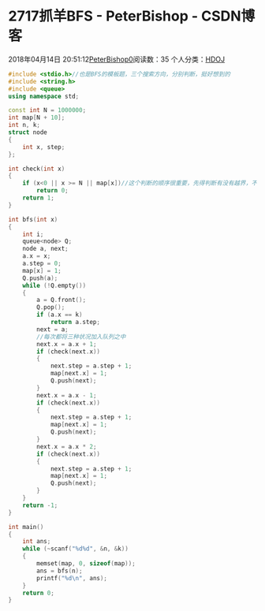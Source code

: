 # 2717抓羊BFS - PeterBishop - CSDN博客





2018年04月14日 20:51:12[PeterBishop0](https://me.csdn.net/qq_40061421)阅读数：35
个人分类：[HDOJ](https://blog.csdn.net/qq_40061421/article/category/7502192)









```cpp
#include <stdio.h>//也是BFS的模板题，三个搜索方向，分别判断，挺好想到的
#include <string.h>
#include <queue>
using namespace std;

const int N = 1000000;
int map[N + 10];
int n, k;
struct node
{
	int x, step;
};

int check(int x)
{
	if (x<0 || x >= N || map[x])//这个判断的顺序很重要，先得判断有没有越界，不然runtime error
		return 0;
	return 1;
}

int bfs(int x)
{
	int i;
	queue<node> Q;
	node a, next;
	a.x = x;
	a.step = 0;
	map[x] = 1;
	Q.push(a);
	while (!Q.empty())
	{
		a = Q.front();
		Q.pop();
		if (a.x == k)
			return a.step;
		next = a;
		//每次都将三种状况加入队列之中
		next.x = a.x + 1;
		if (check(next.x))
		{
			next.step = a.step + 1;
			map[next.x] = 1;
			Q.push(next);
		}
		next.x = a.x - 1;
		if (check(next.x))
		{
			next.step = a.step + 1;
			map[next.x] = 1;
			Q.push(next);
		}
		next.x = a.x * 2;
		if (check(next.x))
		{
			next.step = a.step + 1;
			map[next.x] = 1;
			Q.push(next);
		}
	}
	return -1;
}

int main()
{
	int ans;
	while (~scanf("%d%d", &n, &k))
	{
		memset(map, 0, sizeof(map));
		ans = bfs(n);
		printf("%d\n", ans);
	}
	return 0;
}
```





